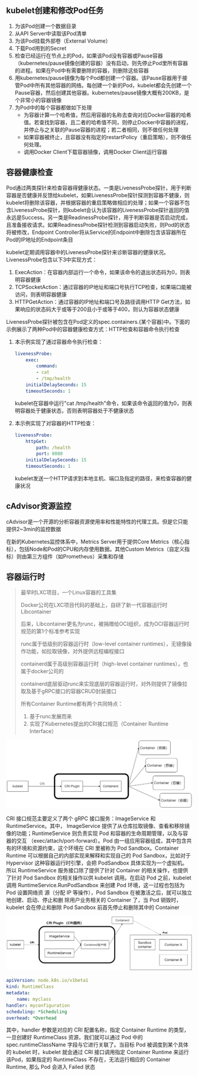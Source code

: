 ## kubelet创建和修改Pod任务
1. 为该Pod创建一个数据目录
1. 从API Server中读取该Pod清单
1. 为该Pod挂载外部卷（External Volume）
1. 下载Pod用到的Secret
1. 检查已经运行在节点上的Pod，如果该Pod没有容器或Pause容器（kubernetes/pause镜像创建的容器）没有启动，则先停止Pod里所有容器的进程。如果在Pod中有需要删除的容器，则删除这些容器
1. 用kubernetes/pause镜像为每个Pod都创建一个容器。该Pause容器用于接管Pod中所有其他容器的网络。每创建一个新的Pod，kubelet都会先创建一个Pause容器，然后创建其他容器。kubernetes/pause镜像大概有200KB，是个非常小的容器镜像
1. 为Pod中的每个容器都做如下处理
    - 为容器计算一个哈希值，然后用容器的名称去查询对应Docker容器的哈希值。若查找到容器，且二者的哈希值不同，则停止Docker中容器的进程，并停止与之关联的Pause容器的进程；若二者相同，则不做任何处理
    - 如果容器被终止，且容器没有指定的restartPolicy（重启策略），则不做任何处理。
    - 调用Docker Client下载容器镜像，调用Docker Client运行容器

## 容器健康检查
Pod通过两类探针来检查容器得健康状态。一类是LivenessProbe探针，用于判断容器是否健康并反馈给kubelet，如果LivenessProbe探针探测到容器不健康，则kubelet将删除该容器，并根据容器的重启策略做相应的处理；如果一个容器不包含LivenessProbe探针，则kubelet会认为该容器的LivenessProbe探针返回的值永远是Success。另一类是ReadinessProbe探针，用于判断容器是否启动完成，且准备接收请求。如果ReadinessProbe探针检测到容器启动失败，则Pod的状态将被修改，Endpoint Controller将从Service的Endpoint中删除包含该容器所在Pod的IP地址的Endpoint条目

kubelet定期调用容器中的LivenessProbe探针来诊断容器的健康状况。LivenessProbe包含以下3中实现方式：
1. ExecAction：在容器内部运行一个命令，如果该命令的退出状态码为0，则表明容器健康
1. TCPSocketAction：通过容器的IP地址和端口号执行TCP检查，如果端口能被访问，则表明容器健康
1. HTTPGetAction：通过容器的IP地址和端口号及路径调用HTTP Get方法，如果响应的状态码大于或等于200且小于或等于400，则认为容器状态健康

LivenessProbe探针被包含在Pod定义的spec.containers.{某个容器}中。下面的示例展示了两种Pod中的容器健康检查方式：HTTP检查和容器命令执行检查
1. 本示例实现了通过容器命令执行检查：
    ```yaml
    livenessProbe:
        exec:
            command:
            - cat
            - /tmp/health
        initialDelaySeconds: 15
        timeoutSeconds: 1
    ```
    kubelet在容器中运行"cat /tmp/health"命令，如果该命令返回的值为0，则表明容器处于健康状态，否则表明容器处于不健康状态

1. 本示例实现了对容器的HTTP检查：
    ```yaml
    livenessProbe:
        httpGet:
            path: /health
            port: 8080
        initialDelaySeconds: 15
        timeoutSeconds: 1
    ```
    kubelet发送一个HTTP请求到本地主机、端口及指定的路径，来检查容器的健康状况

## cAdvisor资源监控
cAdvisor是一个开源的分析容器资源使用率和性能特性的代理工具。但是它只能提供2~3min的监控数据

在新的Kubernetes监控体系中，Metrics Server用于提供Core Metrics（核心指标），包括Node和Pod的CPU和内存使用数据。其他Custom Metrics（自定义指标）则由第三方组件（如Prometheus）采集和存储

## 容器运行时
> 最早时LXC项目，一个Linux容器的工具集
>
> Docker公司在LXC项目代码的基础上，自研了新一代容器运行时Libcontainer
> 
> 后来，Libcontainer更名为runc，被捐赠给OCI组织，成为OCI容器运行时规范的第1个标准参考实现
> 
> runc属于低级别的容器运行时（low-level container runtimes），无镜像操作功能，如拉取镜像，对外提供远程编程接口
> 
> containerd属于高级别容器运行时（high-level container runtimes），也属于docker公司的
> 
> containerd底层驱动runc来实现底层的容器运行时，对外则提供了镜像拉取及基于gRPC接口的容器CRUD封装接口
>
> 所有Container Runtime都有两个共同特点：
> 1. 基于runc发展而来
> 2. 实现了Kubernetes提出的CRI接口规范（Container Runtime Interface）

![CRI](./CRI.png)


CRI 接口规范主要定义了两个 gRPC 接口服务：ImageService 和 RuntimeService。其中， ImageService 提供了从仓库拉取镜像、查看和移除镜像的功能；RuntimeService 则负责实现 Pod 和容器的生命周期管理，以及与容器的交互 （exec/attach/port-forward）。Pod 由一组应用容器组成，其中包含共有的环境和资源约束，这个环境在 CRI 里被称为 Pod Sandbox。Container Runtime 可以根据自己的内部实现来解释和实现自己的 Pod Sandbox，比如对于 Hypervisor 这种容器运行时引擎，会把 PodSandbox 具体实现为一个虚拟机。所以 RuntimeService 服务接口除了提供了针对 Container 的相关操作，也提供了针对 Pod Sandbox 的相关操作以供 kubelet 调用。在启动 Pod 之前，kubelet调用 RuntimeService.RunPodSandbox 来创建 Pod 环境，这一过程也包括为 Pod 设置网络资
源（分配 IP 等操作），Pod Sandbox 在被激活之后，就可以独立地创建、启动、停止和删
除用户业务相关的 Container 了，当 Pod 销毁时，kubelet 会在停止和删除 Pod Sandbox
前首先停止和删除其中的 Container

![CRI Plugin](./CRI%20Plugin.png)


```yaml
apiVersion: node.k8s.io/v1beta1
kind: RuntimeClass
metadata:
    name: myclass
handler: myconfiguration
scheduling: *Scheduling
overhead: *Overhead
```

其中，handler 参数是对应的 CRI 配置名称，指定 Container Runtime 的类型，一旦创建好 RuntimeClass 资源，我们就可以通过 Pod 中的 spec.runtimeClassName 字段与它进行关联了。当目标 Pod 被调度到某个具体的 kubelet 时，kubelet 就会通过 CRI 接口调用指定 Container Runtime 来运行该Pod，如果指定的 RuntimeClass 不存在，无法运行相应的
Container Runtime, 那么 Pod 会进入 Failed 状态
